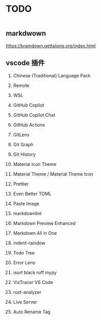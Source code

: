 # TODO

```bash
```

## markdwown

<https://kramdown.gettalong.org/index.html>

## vscode 插件

1. Chinese (Traditional) Language Pack
1. Remote
1. WSL
1. GitHub Copilot
1. GitHub Copilot Chat
1. GitHub Actions
1. GitLens
1. Git Graph
1. Git History
1. Material Icon Theme
1. Material Theme / Material Theme Icon
1. Prettier
1. Even Better TOML
1. Paste Image
1. markdownlint
1. Markdown Preview Enhanced
1. Markdown All in One
1. indent-raindow
1. Todo Tree
1. Error Lens

1. isort black ruff mypy
1. VizTracer VS Code
1. rust-analyzer

1. Live Server
1. Auto Rename Tag
